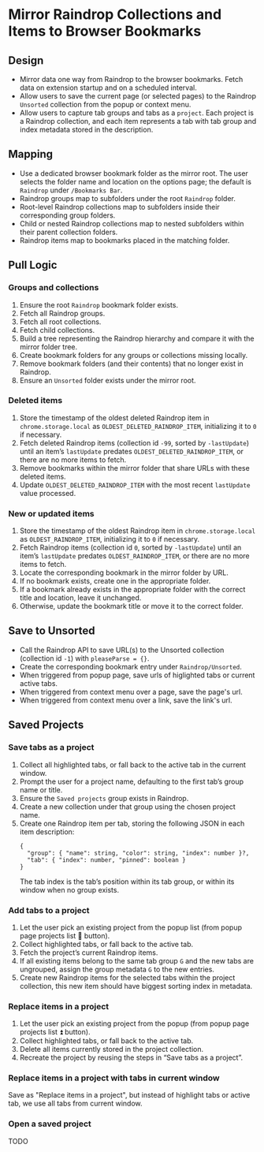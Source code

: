 # Mirror Raindrop Collections and Items to Browser Bookmarks

## Design

- Mirror data one way from Raindrop to the browser bookmarks. Fetch data on extension startup and on a scheduled interval.
- Allow users to save the current page (or selected pages) to the Raindrop `Unsorted` collection from the popup or context menu.
- Allow users to capture tab groups and tabs as a `project`. Each project is a Raindrop collection, and each item represents a tab with tab group and index metadata stored in the description.

## Mapping

- Use a dedicated browser bookmark folder as the mirror root. The user selects the folder name and location on the options page; the default is `Raindrop` under `/Bookmarks Bar`.
- Raindrop groups map to subfolders under the root `Raindrop` folder.
- Root-level Raindrop collections map to subfolders inside their corresponding group folders.
- Child or nested Raindrop collections map to nested subfolders within their parent collection folders.
- Raindrop items map to bookmarks placed in the matching folder.

## Pull Logic

### Groups and collections

1. Ensure the root `Raindrop` bookmark folder exists.
2. Fetch all Raindrop groups.
3. Fetch all root collections.
4. Fetch child collections.
5. Build a tree representing the Raindrop hierarchy and compare it with the mirror folder tree.
6. Create bookmark folders for any groups or collections missing locally.
7. Remove bookmark folders (and their contents) that no longer exist in Raindrop.
8. Ensure an `Unsorted` folder exists under the mirror root.

### Deleted items

1. Store the timestamp of the oldest deleted Raindrop item in `chrome.storage.local` as `OLDEST_DELETED_RAINDROP_ITEM`, initializing it to `0` if necessary.
2. Fetch deleted Raindrop items (collection id `-99`, sorted by `-lastUpdate`) until an item’s `lastUpdate` predates `OLDEST_DELETED_RAINDROP_ITEM`, or there are no more items to fetch.
3. Remove bookmarks within the mirror folder that share URLs with these deleted items.
4. Update `OLDEST_DELETED_RAINDROP_ITEM` with the most recent `lastUpdate` value processed.

### New or updated items

1. Store the timestamp of the oldest Raindrop item in `chrome.storage.local` as `OLDEST_RAINDROP_ITEM`, initializing it to `0` if necessary.
2. Fetch Raindrop items (collection id `0`, sorted by `-lastUpdate`) until an item’s `lastUpdate` predates `OLDEST_RAINDROP_ITEM`, or there are no more items to fetch.
3. Locate the corresponding bookmark in the mirror folder by URL.
4. If no bookmark exists, create one in the appropriate folder.
5. If a bookmark already exists in the appropriate folder with the correct title and location, leave it unchanged.
6. Otherwise, update the bookmark title or move it to the correct folder.

## Save to Unsorted

- Call the Raindrop API to save URL(s) to the Unsorted collection (collection id `-1`) with `pleaseParse = {}`.
- Create the corresponding bookmark entry under `Raindrop/Unsorted`.
- When triggered from popup page, save urls of higlighted tabs or current active tabs.
- When triggered from context menu over a page, save the page's url.
- When triggered from context menu over a link, save the link's url.

## Saved Projects

### Save tabs as a project

1. Collect all highlighted tabs, or fall back to the active tab in the current window.
2. Prompt the user for a project name, defaulting to the first tab’s group name or title.
3. Ensure the `Saved projects` group exists in Raindrop.
4. Create a new collection under that group using the chosen project name.
5. Create one Raindrop item per tab, storing the following JSON in each item description:
   ```
   {
     "group": { "name": string, "color": string, "index": number }?,
     "tab": { "index": number, "pinned": boolean }
   }
   ```
   The tab index is the tab’s position within its tab group, or within its window when no group exists.

### Add tabs to a project

1. Let the user pick an existing project from the popup list (from popup page projects list 🔼 button).
2. Collect highlighted tabs, or fall back to the active tab.
3. Fetch the project’s current Raindrop items.
4. If all existing items belong to the same tab group `G` and the new tabs are ungrouped, assign the group metadata `G` to the new entries.
5. Create new Raindrop items for the selected tabs within the project collection, this new item should have biggest sorting index in metadata.

### Replace items in a project

1. Let the user pick an existing project from the popup (from popup page projects list ⏫ button).
2. Collect highlighted tabs, or fall back to the active tab.
3. Delete all items currently stored in the project collection.
4. Recreate the project by reusing the steps in “Save tabs as a project”.

### Replace items in a project with tabs in current window

Save as "Replace items in a project", but instead of highlight tabs or active tab, we use all tabs from current window.

### Open a saved project

TODO
